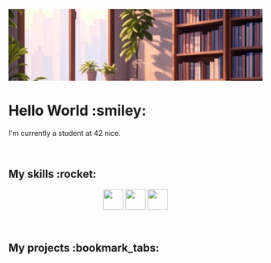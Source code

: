 ![Bannière de profil](./assets/banner.jpg)
<h1>Hello World :smiley:</h1>
<p>I'm currently a student at 42 nice.</p>
<br/>
<h2>My skills :rocket:</h2>
<p align="center">
	<img src="https://cdn.jsdelivr.net/gh/devicons/devicon@latest/icons/bash/bash-original.svg" width="40" height="40"/>
	<img src="https://cdn.jsdelivr.net/gh/devicons/devicon@latest/icons/c/c-original.svg" width="40" height="40"/>
	<img src="https://cdn.jsdelivr.net/gh/devicons/devicon@latest/icons/cplusplus/cplusplus-original.svg" width="40" height="40"/>
</p>
<br/>
<h2>My projects :bookmark_tabs:</h2>

